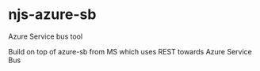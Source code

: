 # njs-azure-sb
Azure Service bus tool

Build on top of azure-sb from MS which uses REST towards Azure Service Bus


